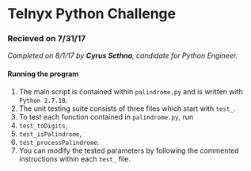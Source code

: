 # Telnyx Python Challenge

### Recieved on 7/31/17
_Completed on 8/1/17 by **Cyrus Sethna**, candidate for Python Engineer._

#### Running the program
1. The main script is contained within `palindrome.py` and is written with `Python 2.7.10`.
2. The unit testing suite consists of three files which start with `test_`.
3. To test each function contained in `palindrome.py`, run 
  1. `test_toDigits`, 
  1. `test_isPalindrome`, 
  1. `test_processPalindrome`.
4. You can modify the tested parameters by following the commented instructions within each `test_` file.
